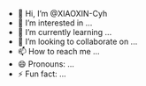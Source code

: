 - 👋 Hi, I’m @XIAOXIN-Cyh
- 👀 I’m interested in ...
- 🌱 I’m currently learning ...
- 💞️ I’m looking to collaborate on ...
- 📫 How to reach me ...
- 😄 Pronouns: ...
- ⚡ Fun fact: ...

<!---
XIAOXIN-Cyh/XIAOXIN-Cyh is a ✨ special ✨ repository because its `README.md` (this file) appears on your GitHub profile.
You can click the Preview link to take a look at your changes.
--->
